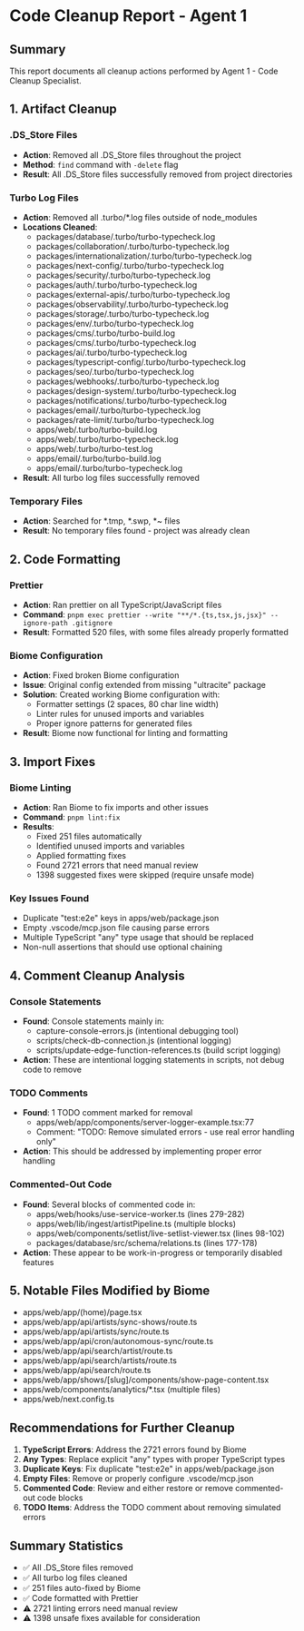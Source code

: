 # Code Cleanup Report - Agent 1

## Summary
This report documents all cleanup actions performed by Agent 1 - Code Cleanup Specialist.

## 1. Artifact Cleanup
### .DS_Store Files
- **Action**: Removed all .DS_Store files throughout the project
- **Method**: `find` command with `-delete` flag
- **Result**: All .DS_Store files successfully removed from project directories

### Turbo Log Files
- **Action**: Removed all .turbo/*.log files outside of node_modules
- **Locations Cleaned**:
  - packages/database/.turbo/turbo-typecheck.log
  - packages/collaboration/.turbo/turbo-typecheck.log
  - packages/internationalization/.turbo/turbo-typecheck.log
  - packages/next-config/.turbo/turbo-typecheck.log
  - packages/security/.turbo/turbo-typecheck.log
  - packages/auth/.turbo/turbo-typecheck.log
  - packages/external-apis/.turbo/turbo-typecheck.log
  - packages/observability/.turbo/turbo-typecheck.log
  - packages/storage/.turbo/turbo-typecheck.log
  - packages/env/.turbo/turbo-typecheck.log
  - packages/cms/.turbo/turbo-build.log
  - packages/cms/.turbo/turbo-typecheck.log
  - packages/ai/.turbo/turbo-typecheck.log
  - packages/typescript-config/.turbo/turbo-typecheck.log
  - packages/seo/.turbo/turbo-typecheck.log
  - packages/webhooks/.turbo/turbo-typecheck.log
  - packages/design-system/.turbo/turbo-typecheck.log
  - packages/notifications/.turbo/turbo-typecheck.log
  - packages/email/.turbo/turbo-typecheck.log
  - packages/rate-limit/.turbo/turbo-typecheck.log
  - apps/web/.turbo/turbo-build.log
  - apps/web/.turbo/turbo-typecheck.log
  - apps/web/.turbo/turbo-test.log
  - apps/email/.turbo/turbo-build.log
  - apps/email/.turbo/turbo-typecheck.log
- **Result**: All turbo log files successfully removed

### Temporary Files
- **Action**: Searched for *.tmp, *.swp, *~ files
- **Result**: No temporary files found - project was already clean

## 2. Code Formatting
### Prettier
- **Action**: Ran prettier on all TypeScript/JavaScript files
- **Command**: `pnpm exec prettier --write "**/*.{ts,tsx,js,jsx}" --ignore-path .gitignore`
- **Result**: Formatted 520 files, with some files already properly formatted

### Biome Configuration
- **Action**: Fixed broken Biome configuration
- **Issue**: Original config extended from missing "ultracite" package
- **Solution**: Created working Biome configuration with:
  - Formatter settings (2 spaces, 80 char line width)
  - Linter rules for unused imports and variables
  - Proper ignore patterns for generated files
- **Result**: Biome now functional for linting and formatting

## 3. Import Fixes
### Biome Linting
- **Action**: Ran Biome to fix imports and other issues
- **Command**: `pnpm lint:fix`
- **Results**:
  - Fixed 251 files automatically
  - Identified unused imports and variables
  - Applied formatting fixes
  - Found 2721 errors that need manual review
  - 1398 suggested fixes were skipped (require unsafe mode)

### Key Issues Found
- Duplicate "test:e2e" keys in apps/web/package.json
- Empty .vscode/mcp.json file causing parse errors
- Multiple TypeScript "any" type usage that should be replaced
- Non-null assertions that should use optional chaining

## 4. Comment Cleanup Analysis
### Console Statements
- **Found**: Console statements mainly in:
  - capture-console-errors.js (intentional debugging tool)
  - scripts/check-db-connection.js (intentional logging)
  - scripts/update-edge-function-references.ts (build script logging)
- **Action**: These are intentional logging statements in scripts, not debug code to remove

### TODO Comments
- **Found**: 1 TODO comment marked for removal
  - apps/web/app/components/server-logger-example.tsx:77
  - Comment: "TODO: Remove simulated errors - use real error handling only"
- **Action**: This should be addressed by implementing proper error handling

### Commented-Out Code
- **Found**: Several blocks of commented code in:
  - apps/web/hooks/use-service-worker.ts (lines 279-282)
  - apps/web/lib/ingest/artistPipeline.ts (multiple blocks)
  - apps/web/components/setlist/live-setlist-viewer.tsx (lines 98-102)
  - packages/database/src/schema/relations.ts (lines 177-178)
- **Action**: These appear to be work-in-progress or temporarily disabled features

## 5. Notable Files Modified by Biome
- apps/web/app/(home)/page.tsx
- apps/web/app/api/artists/sync-shows/route.ts
- apps/web/app/api/artists/sync/route.ts
- apps/web/app/api/cron/autonomous-sync/route.ts
- apps/web/app/api/search/artist/route.ts
- apps/web/app/api/search/artists/route.ts
- apps/web/app/api/search/route.ts
- apps/web/app/shows/[slug]/components/show-page-content.tsx
- apps/web/components/analytics/*.tsx (multiple files)
- apps/web/next.config.ts

## Recommendations for Further Cleanup
1. **TypeScript Errors**: Address the 2721 errors found by Biome
2. **Any Types**: Replace explicit "any" types with proper TypeScript types
3. **Duplicate Keys**: Fix duplicate "test:e2e" in apps/web/package.json
4. **Empty Files**: Remove or properly configure .vscode/mcp.json
5. **Commented Code**: Review and either restore or remove commented-out code blocks
6. **TODO Items**: Address the TODO comment about removing simulated errors

## Summary Statistics
- ✅ All .DS_Store files removed
- ✅ All turbo log files cleaned
- ✅ 251 files auto-fixed by Biome
- ✅ Code formatted with Prettier
- ⚠️ 2721 linting errors need manual review
- ⚠️ 1398 unsafe fixes available for consideration